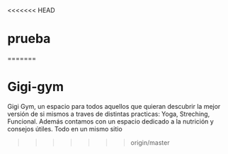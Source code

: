 <<<<<<< HEAD
# prueba
=======
# Gigi-gym


Gigi Gym, un espacio para todos aquellos que quieran descubrir la mejor versión de si mismos a traves de distintas practicas: Yoga, Streching, Funcional.  Además contamos con un espacio dedicado a la nutrición y consejos útiles. Todo en un mismo sitio
>>>>>>> origin/master
